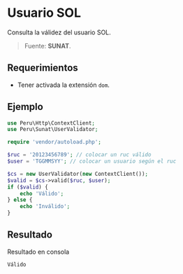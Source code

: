 # Usuario SOL
Consulta la válidez del usuario SOL.
> Fuente: **SUNAT**.

## Requerimientos
- Tener activada la extensión `dom`.

## Ejemplo

```php
use Peru\Http\ContextClient;
use Peru\Sunat\UserValidator;

require 'vendor/autoload.php';

$ruc = '20123456789'; // colocar un ruc válido
$user = 'TGGMMSYY'; // colocar un usuario según el ruc

$cs = new UserValidator(new ContextClient());
$valid = $cs->valid($ruc, $user);
if ($valid) {
    echo 'Válido';
} else {
    echo 'Inválido';
}

```

## Resultado

Resultado en consola

```
Válido
```